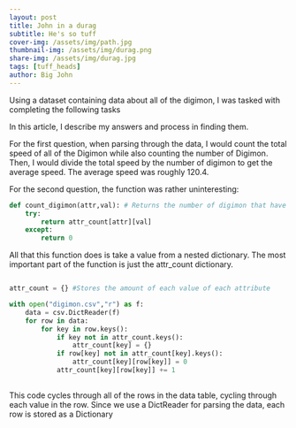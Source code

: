 ```yaml
---
layout: post
title: John in a durag
subtitle: He's so tuff
cover-img: /assets/img/path.jpg
thumbnail-img: /assets/img/durag.png
share-img: /assets/img/durag.jpg
tags: [tuff_heads]
author: Big John
---
```


Using a dataset containing data about all of the digimon, I was tasked with completing the following tasks 



In this article, I describe my answers and process in finding them.

For the first question, when parsing through the data, I would count the total speed of all of the Digimon while also counting the number of Digimon. Then, I would divide the total speed by the number of digimon to get the average speed. The average speed was roughly 120.4.

For the second question, the function was rather uninteresting:
```python
def count_digimon(attr,val): # Returns the number of digimon that have a certain value for a particular attribute using attr_count
    try:
        return attr_count[attr][val]
    except:
        return 0
```

All that this function does is take a value from a nested dictionary. The most important part of the function is just the attr_count dictionary.
```python

attr_count = {} #Stores the amount of each value of each attribute

with open("digimon.csv","r") as f:
    data = csv.DictReader(f)
    for row in data:
        for key in row.keys():
            if key not in attr_count.keys():
                attr_count[key] = {}
            if row[key] not in attr_count[key].keys():
                attr_count[key][row[key]] = 0
            attr_count[key][row[key]] += 1
 

```

This code cycles through all of the rows in the data table, cycling through each value in the row. Since we use a DictReader for parsing the data, each row is stored as a Dictionary
